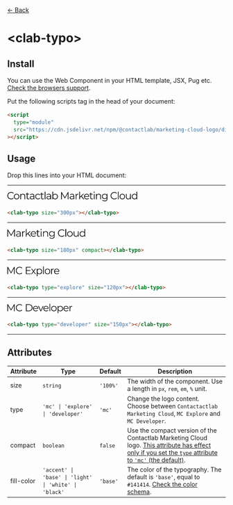 [← Back](../README.md)

# \<clab-typo>

## Install

You can use the Web Component in your HTML template, JSX, Pug etc. [Check the browsers support](./browsers-support.md).

Put the following scripts tag in the head of your document:

```html
<script
  type="module"
  src="https://cdn.jsdelivr.net/npm/@contactlab/marketing-cloud-logo/dist/esm/clab-logo.js"
></script>
```

## Usage

Drop this lines into your HTML document:

---

<img width="300px" src="../resources/svg/typo-mc-full.svg" />

```html
<clab-typo size="300px"></clab-typo>
```

---

<img width="180px" src="../resources/svg/typo-mc-compact.svg" />

```html
<clab-typo size="180px" compact></clab-typo>
```

---

<img width="120px" src="../resources/svg/typo-mc-explore.svg" />

```html
<clab-typo type="explore" size="120px"></clab-typo>
```

---

<img width="150px" src="../resources/svg/typo-mc-developer.svg" />

```html
<clab-typo type="developer" size="150px"></clab-typo>
```

---

## Attributes

| Attribute  | Type                                                  | Default  | Description                                                                                                                                                    |
| ---------- | ----------------------------------------------------- | -------- | -------------------------------------------------------------------------------------------------------------------------------------------------------------- |
| size       | `string`                                              | `'100%'` | The width of the component. Use a length in `px`, `rem`, `em`, `%` unit.                                                                                       |
| type       | `'mc' \| 'explore' \| 'developer'`                    | `'mc'`   | Change the logo content. Choose between `Contactactlab Marketing Cloud`, `MC Explore` and `MC Developer`.                                                      |
| compact    | `boolean`                                             | `false`  | Use the compact version of the Contactlab Marketing Cloud logo. <u>This attribute has effect only if you set the `type` attribute to `'mc'` (the default)</u>. |
| fill-color | `'accent' \| 'base' \| 'light' \| 'white' \| 'black'` | `'base'` | The color of the typography. The default is `'base'`, equal to `#141414`. [Check the color schema](./color-schema.md).                                         |

